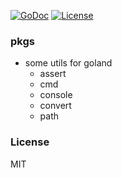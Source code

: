 [![GoDoc][doc-img]][doc-url]
[![License][license-img]][license-url]

### pkgs

* some utils for goland
  - assert
  - cmd
  - console
  - convert
  - path

### License
MIT

[doc-img]: http://img.shields.io/badge/GoDoc-reference-blue.svg?style=flat-square
[doc-url]: http://godoc.org/github.com/pkg4go/pkgs
[license-img]: http://img.shields.io/badge/license-MIT-green.svg?style=flat-square
[license-url]: http://opensource.org/licenses/MIT
